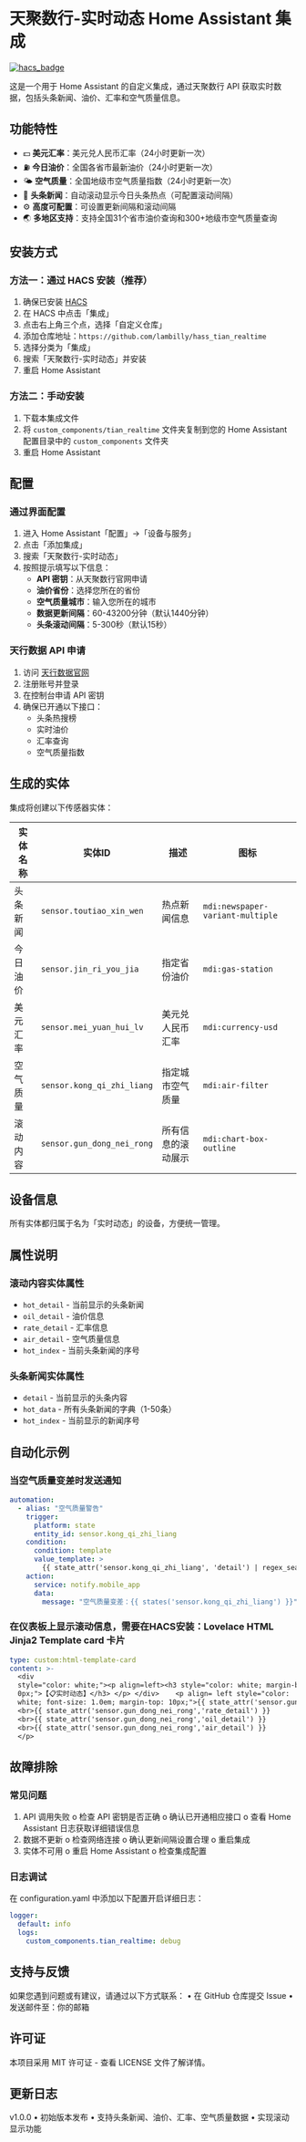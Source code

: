 # 天聚数行-实时动态 Home Assistant 集成

[![hacs_badge](https://img.shields.io/badge/HACS-Custom-41BDF5.svg)](https://github.com/hacs/integration)

这是一个用于 Home Assistant 的自定义集成，通过天聚数行 API 获取实时数据，包括头条新闻、油价、汇率和空气质量信息。

## 功能特性

- 💵 **美元汇率**：美元兑人民币汇率（24小时更新一次）
- ⛽ **今日油价**：全国各省市最新油价（24小时更新一次）
- 🌤️ **空气质量**：全国地级市空气质量指数（24小时更新一次）
- 📰 **头条新闻**：自动滚动显示今日头条热点（可配置滚动间隔）
- ⚙️ **高度可配置**：可设置更新间隔和滚动间隔
- 🌏 **多地区支持**：支持全国31个省市油价查询和300+地级市空气质量查询

## 安装方式

### 方法一：通过 HACS 安装（推荐）

1. 确保已安装 [HACS](https://hacs.xyz/)
2. 在 HACS 中点击「集成」
3. 点击右上角三个点，选择「自定义仓库」
4. 添加仓库地址：`https://github.com/lambilly/hass_tian_realtime`
5. 选择分类为「集成」
6. 搜索「天聚数行-实时动态」并安装
7. 重启 Home Assistant

### 方法二：手动安装

1. 下载本集成文件
2. 将 `custom_components/tian_realtime` 文件夹复制到您的 Home Assistant 配置目录中的 `custom_components` 文件夹
3. 重启 Home Assistant

## 配置

### 通过界面配置

1. 进入 Home Assistant「配置」->「设备与服务」
2. 点击「添加集成」
3. 搜索「天聚数行-实时动态」
4. 按照提示填写以下信息：
   - **API 密钥**：从天聚数行官网申请
   - **油价省份**：选择您所在的省份
   - **空气质量城市**：输入您所在的城市
   - **数据更新间隔**：60-43200分钟（默认1440分钟）
   - **头条滚动间隔**：5-300秒（默认15秒）

### 天行数据 API 申请

1. 访问 [天行数据官网](https://www.tianapi.com/)
2. 注册账号并登录
3. 在控制台申请 API 密钥
4. 确保已开通以下接口：
   - 头条热搜榜
   - 实时油价
   - 汇率查询
   - 空气质量指数

## 生成的实体

集成将创建以下传感器实体：

| 实体名称 | 实体ID | 描述 | 图标 |
|---------|--------|------|------|
| 头条新闻 | `sensor.toutiao_xin_wen` | 热点新闻信息 | `mdi:newspaper-variant-multiple` |
| 今日油价 | `sensor.jin_ri_you_jia` | 指定省份油价 | `mdi:gas-station` |
| 美元汇率 | `sensor.mei_yuan_hui_lv` | 美元兑人民币汇率 | `mdi:currency-usd` |
| 空气质量 | `sensor.kong_qi_zhi_liang` | 指定城市空气质量 | `mdi:air-filter` |
| 滚动内容 | `sensor.gun_dong_nei_rong` | 所有信息的滚动展示 | `mdi:chart-box-outline` |

## 设备信息

所有实体都归属于名为「实时动态」的设备，方便统一管理。

## 属性说明

### 滚动内容实体属性

- `hot_detail` - 当前显示的头条新闻
- `oil_detail` - 油价信息
- `rate_detail` - 汇率信息  
- `air_detail` - 空气质量信息
- `hot_index` - 当前头条新闻的序号

### 头条新闻实体属性

- `detail` - 当前显示的头条内容
- `hot_data` - 所有头条新闻的字典（1-50条）
- `hot_index` - 当前显示的新闻序号

## 自动化示例

### 当空气质量变差时发送通知

```yaml
automation:
  - alias: "空气质量警告"
    trigger:
      platform: state
      entity_id: sensor.kong_qi_zhi_liang
    condition:
      condition: template
      value_template: >
        {{ state_attr('sensor.kong_qi_zhi_liang', 'detail') | regex_search('AQI:(\\d+)', '\\1') | int > 100 }}
    action:
      service: notify.mobile_app
      data:
        message: "空气质量变差：{{ states('sensor.kong_qi_zhi_liang') }}"
```
### 在仪表板上显示滚动信息，需要在HACS安装：Lovelace HTML Jinja2 Template card 卡片
```yaml
type: custom:html-template-card
content: >-
  <div
  style="color: white;"><p align=left><h3 style="color: white; margin-bottom:
  0px;">【📋实时动态】</h3> </p> </div>    <p align= left style="color:
  white; font-size: 1.0em; margin-top: 10px;">{{ state_attr('sensor.gun_dong_nei_rong','hot_detail') }}
  <br>{{ state_attr('sensor.gun_dong_nei_rong','rate_detail') }}
  <br>{{ state_attr('sensor.gun_dong_nei_rong','oil_detail') }}
  <br>{{ state_attr('sensor.gun_dong_nei_rong','air_detail') }}
  </p>

```
## 故障排除
### 常见问题
1.	API 调用失败
o	检查 API 密钥是否正确
o	确认已开通相应接口
o	查看 Home Assistant 日志获取详细错误信息
2.	数据不更新
o	检查网络连接
o	确认更新间隔设置合理
o	重启集成
3.	实体不可用
o	重启 Home Assistant
o	检查集成配置
### 日志调试
在 configuration.yaml 中添加以下配置开启详细日志：
```yaml
logger:
  default: info
  logs:
    custom_components.tian_realtime: debug
```
## 支持与反馈
如果您遇到问题或有建议，请通过以下方式联系：
•	在 GitHub 仓库提交 Issue
•	发送邮件至：你的邮箱
## 许可证
本项目采用 MIT 许可证 - 查看 LICENSE 文件了解详情。
## 更新日志
v1.0.0
•	初始版本发布
•	支持头条新闻、油价、汇率、空气质量数据
•	实现滚动显示功能

